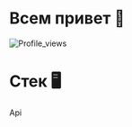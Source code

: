 # Всем привет 👋

![Profile_views](https://komarev.com/ghpvc/?username=moxuq&color=blueviolet&style=flat-square)

# Стек 🖥️

Api
